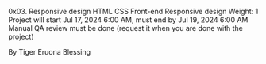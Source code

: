 0x03. Responsive design
HTML
CSS
Front-end
Responsive design
Weight: 1
Project will start Jul 17, 2024 6:00 AM, must end by Jul 19, 2024 6:00 AM
Manual QA review must be done (request it when you are done with the project)

By Tiger Eruona Blessing

